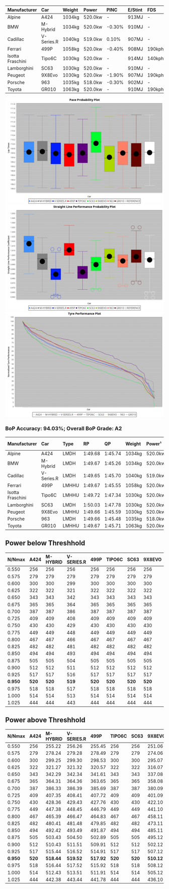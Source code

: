| Manufacturer     | Car        | Weight | Power   | PINC    | E/Stint | FDS     |
|:-|:-|:-|:-|:-|:-|:-|
| Alpine           | A424       | 1034kg | 520.0kw |    -    | 913MJ   |    -    |
| BMW              | M-Hybrid   | 1034kg | 520.0kw | -0.30%  | 910MJ   |    -    |
| Cadillac         | V-Series.R | 1040kg | 519.0kw | 0.10%   | 907MJ   |    -    |
| Ferrari          | 499P       | 1058kg | 520.0kw | -0.40%  | 908MJ   | 190kph  |
| Isotta Fraschini | Tipo6C     | 1030kg | 520.0kw |    -    | 914MJ   | 140kph  |
| Lamborghini      | SC63       | 1030kg | 520.0kw |    -    | 910MJ   |    -    |
| Peugeot          | 9X8Evo     | 1030kg | 520.0kw | -1.90%  | 907MJ   | 190kph  |
| Porsche          | 963        | 1035kg | 518.0kw | -0.30%  | 902MJ   |    -    |
| Toyota           | GR010      | 1063kg | 520.0kw |    -    | 910MJ   | 190kph  |

![PACECHART](./IMG/AUTO.png)
![STRAIGHTLINEPERFORMANCECHART](./IMG/AUTO_sp.png)
![TYREPERFORMANCECHART](./IMG/AUTO_tw.png)

### BoP Accuracy: 94.03%; Overall BoP Grade: A2
| Manufacturer     | Car        | Type  | RP      | QP      | Weight | Power¹  | Threshhold | PINC    | Power²   | E/Stint | AVG Vmax  | FDS     | RDLC | L/Stint | BOP-Grade | Model Accuracy | Model Points | Match%  | SimDiff |
|:-|:-|:-|:-|:-|:-|:-|:-|:-|:-|:-|:-|:-|:-|:-|:-|:-|:-|:-|:-|
| Alpine           | A424       | LMDH  | 1:49.68 | 1:45.74 | 1034kg | 520.0kw | 0.0kph     |    -    | 520.00kw |  913MJ  | 295.02kph |    -    | 1.02 | 33      | ~A1       | 86.43%         | 618          | 98.43%  | #       |
| BMW              | M-Hybrid   | LMDH  | 1:49.67 | 1:45.26 | 1034kg | 520.0kw | 250.0kph   | -0.30%  | 518.40kw |  910MJ  | 292.07kph |    -    | 1.02 | 33      | +A2       | 93.77%         | 1672         | 92.68%  | #       |
| Cadillac         | V-Series.R | LMDH  | 1:49.65 | 1:45.70 | 1040kg | 519.0kw | 250.0kph   | 0.10%   | 519.50kw |  907MJ  | 288.71kph |    -    | 1.02 | 33      | ~A1       | 83.12%         | 1921         | 100.00% | #       |
| Ferrari          | 499P       | LMHHU | 1:49.67 | 1:45.55 | 1058kg | 520.0kw | 250.0kph   | -0.40%  | 517.90kw |  908MJ  | 292.43kph | 190kph  | 1.03 | 33      | ~A1       | 69.49%         | 1950         | 100.00% | #       |
| Isotta Fraschini | Tipo6C     | LMHHU | 1:49.72 | 1:47.34 | 1030kg | 520.0kw | 0.0kph     |    -    | 520.00kw |  914MJ  | 290.77kph | 140kph  | 1.07 | 33      | +C1       | 73.56%         | 64           | 75.42%  | #       |
| Lamborghini      | SC63       | LMDH  | 1:50.03 | 1:47.78 | 1030kg | 520.0kw | 0.0kph     |    -    | 520.00kw |  910MJ  | 291.76kph |    -    | 1.05 | 33      | +C1       | 95.82%         | 459          | 79.74%  | #       |
| Peugeot          | 9X8Evo     | LMHHU | 1:49.66 | 1:45.59 | 1030kg | 520.0kw | 250.0kph   | -1.90%  | 510.10kw |  907MJ  | 292.45kph | 190kph  | 1.03 | 33      | ~A1       | 66.97%         | 221          | 100.00% | #       |
| Porsche          | 963        | LMDH  | 1:49.66 | 1:45.48 | 1035kg | 518.0kw | 250.0kph   | -0.30%  | 516.40kw |  902MJ  | 291.53kph |    -    | 1.02 | 33      | ~A1       | 81.02%         | 5243         | 100.00% | #       |
| Toyota           | GR010      | LMHHU | 1:49.67 | 1:45.71 | 1063kg | 520.0kw | 250.0kph   |    -    | 520.00kw |  910MJ  | 291.04kph | 190kph  | 1.02 | 33      | ~A1       | 73.70%         | 2701         | 100.00% | #       |

## Power below Threshhold
| N/Nmax    | A424    | M-HYBRID | V-SERIES.R | 499P    | TIPO6C  | SC63    | 9X8EVO  | 963     | GR010   |
|:-|:-|:-|:-|:-|:-|:-|:-|:-|:-|
|  0.550    |  256    |  256     |  256       |  256    |  256    |  256    |  256    |  255    |  256    |
|  0.575    |  279    |  279     |  279       |  279    |  279    |  279    |  279    |  278    |  279    |
|  0.600    |  300    |  300     |  299       |  300    |  300    |  300    |  300    |  299    |  300    |
|  0.625    |  322    |  322     |  321       |  322    |  322    |  322    |  322    |  321    |  322    |
|  0.650    |  343    |  343     |  342       |  343    |  343    |  343    |  343    |  342    |  343    |
|  0.675    |  365    |  365     |  364       |  365    |  365    |  365    |  365    |  364    |  365    |
|  0.700    |  387    |  387     |  386       |  387    |  387    |  387    |  387    |  386    |  387    |
|  0.725    |  409    |  409     |  408       |  409    |  409    |  409    |  409    |  407    |  409    |
|  0.750    |  430    |  430     |  429       |  430    |  430    |  430    |  430    |  428    |  430    |
|  0.775    |  449    |  449     |  448       |  449    |  449    |  449    |  449    |  447    |  449    |
|  0.800    |  467    |  467     |  466       |  467    |  467    |  467    |  467    |  465    |  467    |
|  0.825    |  482    |  482     |  481       |  482    |  482    |  482    |  482    |  480    |  482    |
|  0.850    |  494    |  494     |  493       |  494    |  494    |  494    |  494    |  492    |  494    |
|  0.875    |  505    |  505     |  504       |  505    |  505    |  505    |  505    |  503    |  505    |
|  0.900    |  512    |  512     |  511       |  512    |  512    |  512    |  512    |  510    |  512    |
|  0.925    |  517    |  517     |  516       |  517    |  517    |  517    |  517    |  515    |  517    |
| **0.950** | **520** | **520**  | **519**    | **520** | **520** | **520** | **520** | **518** | **520** |
|  0.975    |  518    |  518     |  517       |  518    |  518    |  518    |  518    |  516    |  518    |
|  1.000    |  514    |  514     |  513       |  514    |  514    |  514    |  514    |  512    |  514    |
|  1.025    |  444    |  444     |  443       |  444    |  444    |  444    |  444    |  442    |  444    |

## Power above Threshhold
| N/Nmax    | A424    | M-HYBRID   | V-SERIES.R | 499P       | TIPO6C  | SC63    | 9X8EVO     | 963        | GR010   |
|:-|:-|:-|:-|:-|:-|:-|:-|:-|:-|
|  0.550    |  256    |  255.22    |  256.26    |  255.45    |  256    |  256    |  251.06    |  254.22    |  256    |
|  0.575    |  279    |  278.24    |  279.28    |  278.49    |  279    |  279    |  274.06    |  277.24    |  279    |
|  0.600    |  300    |  299.25    |  299.30    |  298.53    |  300    |  300    |  295.07    |  298.26    |  300    |
|  0.625    |  322    |  321.27    |  321.32    |  320.57    |  322    |  322    |  316.07    |  319.28    |  322    |
|  0.650    |  343    |  342.29    |  342.34    |  341.61    |  343    |  343    |  337.08    |  340.29    |  343    |
|  0.675    |  365    |  364.31    |  364.36    |  363.65    |  365    |  365    |  358.08    |  362.31    |  365    |
|  0.700    |  387    |  386.33    |  386.39    |  385.69    |  387    |  387    |  380.09    |  384.33    |  387    |
|  0.725    |  409    |  407.35    |  408.41    |  407.72    |  409    |  409    |  401.09    |  406.35    |  409    |
|  0.750    |  430    |  428.36    |  429.43    |  427.76    |  430    |  430    |  422.10    |  427.37    |  430    |
|  0.775    |  449    |  447.38    |  448.45    |  446.79    |  449    |  449    |  441.10    |  446.39    |  449    |
|  0.800    |  467    |  465.39    |  466.47    |  464.83    |  467    |  467    |  458.11    |  463.40    |  467    |
|  0.825    |  482    |  480.41    |  481.48    |  479.85    |  482    |  482    |  473.11    |  478.41    |  482    |
|  0.850    |  494    |  492.42    |  493.49    |  491.87    |  494    |  494    |  485.11    |  490.42    |  494    |
|  0.875    |  505    |  503.43    |  504.50    |  502.89    |  505    |  505    |  495.12    |  501.43    |  505    |
|  0.900    |  512    |  510.43    |  511.51    |  509.91    |  512    |  512    |  502.12    |  508.44    |  512    |
|  0.925    |  517    |  515.44    |  516.52    |  514.91    |  517    |  517    |  507.12    |  513.44    |  517    |
| **0.950** | **520** | **518.44** | **519.52** | **517.92** | **520** | **520** | **510.12** | **516.45** | **520** |
|  0.975    |  518    |  516.44    |  517.52    |  515.92    |  518    |  518    |  508.12    |  514.44    |  518    |
|  1.000    |  514    |  512.43    |  513.51    |  511.91    |  514    |  514    |  505.12    |  510.44    |  514    |
|  1.025    |  444    |  442.38    |  443.44    |  441.78    |  444    |  444    |  436.10    |  441.38    |  444    |
